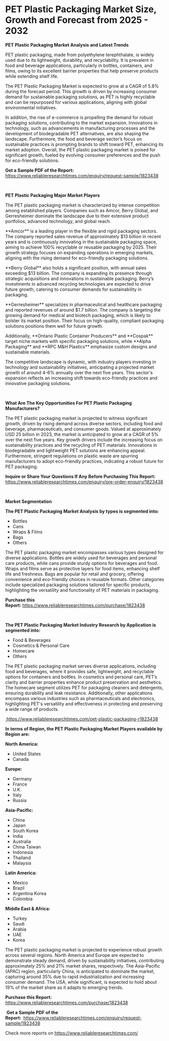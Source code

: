 <p><h1>PET Plastic Packaging Market Size, Growth and Forecast from 2025 - 2032</h1></p><p><strong>PET Plastic Packaging Market Analysis and Latest Trends</strong></p>
<p><p>PET plastic packaging, made from polyethylene terephthalate, is widely used due to its lightweight, durability, and recyclability. It is prevalent in food and beverage applications, particularly in bottles, containers, and films, owing to its excellent barrier properties that help preserve products while extending shelf life. </p><p>The PET Plastic Packaging Market is expected to grow at a CAGR of 5.8% during the forecast period. This growth is driven by increasing consumer demand for sustainable packaging solutions, as PET is highly recyclable and can be repurposed for various applications, aligning with global environmental initiatives. </p><p>In addition, the rise of e-commerce is propelling the demand for robust packaging solutions, contributing to the market expansion. Innovations in technology, such as advancements in manufacturing processes and the development of biodegradable PET alternatives, are also shaping the landscape. Furthermore, the food and beverage sector’s focus on sustainable practices is prompting brands to shift toward PET, enhancing its market adoption. Overall, the PET plastic packaging market is poised for significant growth, fueled by evolving consumer preferences and the push for eco-friendly solutions.</p></p>
<p><strong>Get a Sample PDF of the Report:&nbsp;</strong> <a href="https://www.reliableresearchtimes.com/enquiry/request-sample/1823438?utm_campaign=2204&utm_medium=2&utm_source=Github&utm_content=ia&utm_term=05022025&utm_id=pet-plastic-packaging">https://www.reliableresearchtimes.com/enquiry/request-sample/1823438</a></p>
<p>&nbsp;</p>
<p><strong>PET Plastic Packaging Major Market Players</strong></p>
<p><p>The PET plastic packaging market is characterized by intense competition among established players. Companies such as Amcor, Berry Global, and Gerresheimer dominate the landscape due to their extensive product portfolios, advanced technology, and global reach.</p><p>**Amcor** is a leading player in the flexible and rigid packaging sectors. The company reported sales revenue of approximately $13 billion in recent years and is continuously innovating in the sustainable packaging space, aiming to achieve 100% recyclable or reusable packaging by 2025. Their growth strategy focuses on expanding operations in emerging markets, aligning with the rising demand for eco-friendly packaging solutions.</p><p>**Berry Global** also holds a significant position, with annual sales exceeding $13 billion. The company is expanding its presence through strategic acquisitions and innovations in sustainable packaging. Berry’s investments in advanced recycling technologies are expected to drive future growth, catering to consumer demands for sustainability in packaging.</p><p>**Gerresheimer** specializes in pharmaceutical and healthcare packaging and reported revenues of around $1.7 billion. The company is targeting the growing demand for medical and biotech packaging, which is likely to bolster its market position. Their focus on high-quality, compliant packaging solutions positions them well for future growth.</p><p>Additionally, **Ontario Plastic Container Producers** and **Cospak** target niche markets with specific packaging solutions, while **Alpha Packaging** and **RPC M&H Plastics** emphasize custom designs and sustainable materials. </p><p>The competitive landscape is dynamic, with industry players investing in technology and sustainability initiatives, anticipating a projected market growth of around 4-6% annually over the next five years. This sector's expansion reflects an increasing shift towards eco-friendly practices and innovative packaging solutions.</p></p>
<p>&nbsp;</p>
<p><strong>What Are The Key Opportunities For PET Plastic Packaging Manufacturers?</strong></p>
<p><p>The PET plastic packaging market is projected to witness significant growth, driven by rising demand across diverse sectors, including food and beverage, pharmaceuticals, and consumer goods. Valued at approximately USD 25 billion in 2023, the market is anticipated to grow at a CAGR of 5% over the next five years. Key growth drivers include the increasing focus on sustainability practices and the recycling of PET materials. Innovations in biodegradable and lightweight PET solutions are enhancing appeal. Furthermore, stringent regulations on plastic waste are spurring manufacturers to adopt eco-friendly practices, indicating a robust future for PET packaging.</p></p>
<p><strong>Inquire or Share Your Questions If Any Before Purchasing This Report:</strong> <a href="https://www.reliableresearchtimes.com/enquiry/pre-order-enquiry/1823438?utm_campaign=2204&utm_medium=2&utm_source=Github&utm_content=ia&utm_term=05022025&utm_id=pet-plastic-packaging">https://www.reliableresearchtimes.com/enquiry/pre-order-enquiry/1823438</a></p>
<p>&nbsp;</p>
<p><strong>Market Segmentation</strong></p>
<p><strong>The PET Plastic Packaging Market Analysis by types is segmented into:</strong></p>
<p><ul><li>Bottles</li><li>Cans</li><li>Wraps & Films</li><li>Bags</li><li>Others</li></ul></p>
<p><p>The PET plastic packaging market encompasses various types designed for diverse applications. Bottles are widely used for beverages and personal care products, while cans provide sturdy options for beverages and food. Wraps and films serve as protective layers for food items, enhancing shelf life and freshness. Bags are popular for retail and grocery, offering convenience and eco-friendly choices in reusable formats. Other categories include specialized packaging solutions tailored for specific products, highlighting the versatility and functionality of PET materials in packaging.</p></p>
<p><strong>Purchase this Report:&nbsp;</strong><a href="https://www.reliableresearchtimes.com/purchase/1823438?utm_campaign=2204&utm_medium=2&utm_source=Github&utm_content=ia&utm_term=05022025&utm_id=pet-plastic-packaging">https://www.reliableresearchtimes.com/purchase/1823438</a></p>
<p>&nbsp;</p>
<p><strong>The PET Plastic Packaging Market Industry Research by Application is segmented into:</strong></p>
<p><ul><li>Food & Beverages</li><li>Cosmetics & Personal Care</li><li>Homecare</li><li>Others</li></ul></p>
<p><p>The PET plastic packaging market serves diverse applications, including food and beverages, where it provides safe, lightweight, and recyclable options for containers and bottles. In cosmetics and personal care, PET’s clarity and barrier properties enhance product preservation and aesthetics. The homecare segment utilizes PET for packaging cleaners and detergents, ensuring durability and leak resistance. Additionally, other applications encompass various industries such as pharmaceuticals and electronics, highlighting PET's versatility and effectiveness in protecting and preserving a wide range of products.</p></p>
<p><a href="https://www.reliableresearchtimes.com/pet-plastic-packaging-r1823438?utm_campaign=2204&utm_medium=2&utm_source=Github&utm_content=ia&utm_term=05022025&utm_id=pet-plastic-packaging">&nbsp;https://www.reliableresearchtimes.com/pet-plastic-packaging-r1823438</a></p>
<p><strong>In terms of Region, the PET Plastic Packaging Market Players available by Region are:</strong></p>
<p>
    <p> <strong> North America: </strong>
        <ul>
            <li>United States</li>
            <li>Canada</li>
        </ul>
        </p> 
    <p> <strong> Europe: </strong>
        <ul>
            <li>Germany</li>
            <li>France</li>
            <li>U.K.</li>
            <li>Italy</li>
            <li>Russia</li>
        </ul>
        </p> 
    <p> <strong> Asia-Pacific: </strong>
        <ul>
            <li>China</li>
            <li>Japan</li>
            <li>South Korea</li>
            <li>India</li>
            <li>Australia</li>
            <li>China Taiwan</li>
            <li>Indonesia</li>
            <li>Thailand</li>
            <li>Malaysia</li>
        </ul>
        </p> 
    <p> <strong> Latin America: </strong>
        <ul>
            <li>Mexico</li>
            <li>Brazil</li>
            <li>Argentina Korea</li>
            <li>Colombia</li>
        </ul>
        </p> 
    <p> <strong> Middle East & Africa: </strong>
        <ul>
            <li>Turkey</li>
            <li>Saudi</li>
            <li>Arabia</li>
            <li>UAE</li>
            <li>Korea</li>
        </ul>
    </p>
    </p>
<p><p>The PET plastic packaging market is projected to experience robust growth across several regions. North America and Europe are expected to demonstrate steady demand, driven by sustainability initiatives, contributing approximately 25% and 21% market shares, respectively. The Asia-Pacific (APAC) region, particularly China, is anticipated to dominate the market, capturing around 35% due to rapid industrialization and increasing consumer demand. The USA, while significant, is expected to hold about 19% of the market share as it adapts to emerging trends.</p></p>
<p><strong>Purchase this Report: </strong><a href="https://www.reliableresearchtimes.com/purchase/1823438?utm_campaign=2204&utm_medium=2&utm_source=Github&utm_content=ia&utm_term=05022025&utm_id=pet-plastic-packaging">https://www.reliableresearchtimes.com/purchase/1823438</a></p>
<p>&nbsp;<strong>Get a Sample PDF of the Report:&nbsp;&nbsp;</strong><a href="https://www.reliableresearchtimes.com/enquiry/request-sample/1823438?utm_campaign=2204&utm_medium=2&utm_source=Github&utm_content=ia&utm_term=05022025&utm_id=pet-plastic-packaging">https://www.reliableresearchtimes.com/enquiry/request-sample/1823438</a></p>
<p><strong></strong></p>
<p>Check more reports on <a href="https://www.reliableresearchtimes.com/?utm_campaign=2204&utm_medium=2&utm_source=Github&utm_content=ia&utm_term=05022025&utm_id=pet-plastic-packaging">https://www.reliableresearchtimes.com/</a></p>